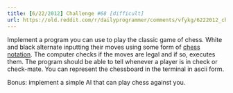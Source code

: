 ```yaml
---
title: [6/22/2012] Challenge #68 [difficult]
url: https://old.reddit.com/r/dailyprogrammer/comments/vfykg/6222012_challenge_68_difficult/
---
```


Implement a program you can use to play the classic game of chess. White and black alternate inputting their moves using some form of [chess notation](http://en.wikipedia.org/wiki/Chess_notation). The computer checks if the moves are legal and if so, executes them. The program should be able to tell whenever a player is in check or check-mate. You can represent the chessboard in the terminal in ascii form.

Bonus: implement a simple AI that can play chess against you.